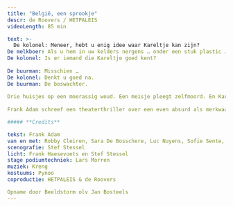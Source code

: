 ```yaml
---
title: "België, een sprookje"
descr: de Roovers / HETPALEIS
videoLength: 85 min

text: >-
  De kolonel: Meneer, hebt u enig idee waar Kareltje kan zijn?  
De melkboer: Als u hem in uw kelders nergens … onder een stuk plastic … over het hoofd hebt gezien?  
De kolonel: Is er iemand die Kareltje goed kent?  
  
De buurman: Misschien …  
De kolonel: Denkt u goed na.  
De buurman: De boswachter.  
  
Drie huisjes op een moerassig woud. Een meisje pleegt zelfmoord. En Kareltje is verdwenen. Is hij vermoord?  
  
Frank Adam schreef een theaterthriller over een even absurd als merkwaardig land, België, waarin het zoontje van een buurman verdwijnt en het buurmeisje zichzelf ophangt. De paranormaal begaafde kolonel en de melkboer die de toekomst leest in melk, onderzoeken beide zaken. Wat hebben de zoon en de vrouw van de boswachter gezien? En waar is de boswachter? "België, een sprookje", is een gruwelijke en bevreemdende whodunit dat zich afspeelt in de toekomst, aan het einde van België, een zinkend land.  

##### **Credits**

tekst: Frank Adam  
van en met: Robby Cleiren, Sara De Bosschere, Luc Nuyens, Sofie Sente, Nico Sturm en Michael Vergauwen  
scenografie: Stef Stessel  
licht: Frank Haesevoets en Stef Stessel  
stage podiumtechniek: Lars Morren  
muziek: Kreng  
kostuums: Pynoo  
coproductie: HETPALEIS & de Roovers

Opname door Beeldstorm olv Jan Bosteels
---
```

